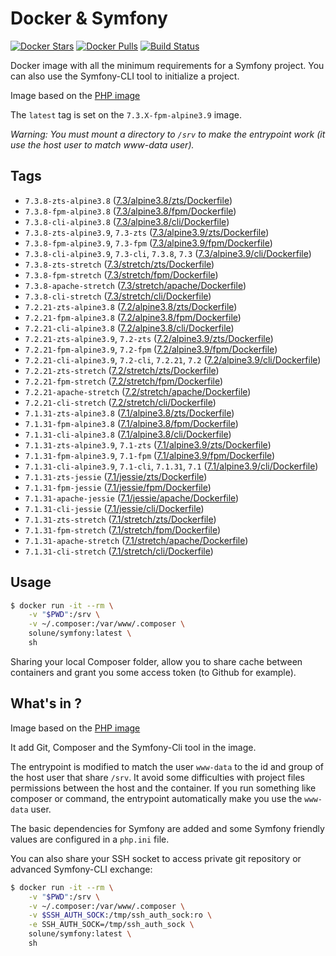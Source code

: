 # Docker & Symfony

[![Docker Stars](https://img.shields.io/docker/stars/solune/symfony.svg?style=flat)](https://hub.docker.com/r/solune/symfony/)
[![Docker Pulls](https://img.shields.io/docker/pulls/solune/symfony.svg?style=flat)](https://hub.docker.com/r/solune/symfony/)
[![Build Status](https://travis-ci.org/florianbelhomme/docker-symfony.svg?branch=master&style=flat)](https://travis-ci.org/florianbelhomme/docker-symfony)

Docker image with all the minimum requirements for a Symfony project.
You can also use the Symfony-CLI tool to initialize a project.

Image based on the [PHP image](https://hub.docker.com/_/php)

The `latest` tag is set on the `7.3.X-fpm-alpine3.9` image.

*Warning: You must mount a directory to `/srv` to make the entrypoint work (it use the host user to match www-data user).*

## Tags

- `7.3.8-zts-alpine3.8` ([7.3/alpine3.8/zts/Dockerfile](https://github.com/florianbelhomme/docker-symfony/tree/master/7.3/alpine3.8/zts/Dockerfile))
- `7.3.8-fpm-alpine3.8` ([7.3/alpine3.8/fpm/Dockerfile](https://github.com/florianbelhomme/docker-symfony/tree/master/7.3/alpine3.8/fpm/Dockerfile))
- `7.3.8-cli-alpine3.8` ([7.3/alpine3.8/cli/Dockerfile](https://github.com/florianbelhomme/docker-symfony/tree/master/7.3/alpine3.8/cli/Dockerfile))
- `7.3.8-zts-alpine3.9`, `7.3-zts` ([7.3/alpine3.9/zts/Dockerfile](https://github.com/florianbelhomme/docker-symfony/tree/master/7.3/alpine3.9/zts/Dockerfile))
- `7.3.8-fpm-alpine3.9`, `7.3-fpm` ([7.3/alpine3.9/fpm/Dockerfile](https://github.com/florianbelhomme/docker-symfony/tree/master/7.3/alpine3.9/fpm/Dockerfile))
- `7.3.8-cli-alpine3.9`, `7.3-cli`, `7.3.8`, `7.3` ([7.3/alpine3.9/cli/Dockerfile](https://github.com/florianbelhomme/docker-symfony/tree/master/7.3/alpine3.9/cli/Dockerfile))
- `7.3.8-zts-stretch` ([7.3/stretch/zts/Dockerfile](https://github.com/florianbelhomme/docker-symfony/tree/master/7.3/stretch/zts/Dockerfile))
- `7.3.8-fpm-stretch` ([7.3/stretch/fpm/Dockerfile](https://github.com/florianbelhomme/docker-symfony/tree/master/7.3/stretch/fpm/Dockerfile))
- `7.3.8-apache-stretch` ([7.3/stretch/apache/Dockerfile](https://github.com/florianbelhomme/docker-symfony/tree/master/7.3/stretch/apache/Dockerfile))
- `7.3.8-cli-stretch` ([7.3/stretch/cli/Dockerfile](https://github.com/florianbelhomme/docker-symfony/tree/master/7.3/stretch/cli/Dockerfile))
- `7.2.21-zts-alpine3.8` ([7.2/alpine3.8/zts/Dockerfile](https://github.com/florianbelhomme/docker-symfony/tree/master/7.2/alpine3.8/zts/Dockerfile))
- `7.2.21-fpm-alpine3.8` ([7.2/alpine3.8/fpm/Dockerfile](https://github.com/florianbelhomme/docker-symfony/tree/master/7.2/alpine3.8/fpm/Dockerfile))
- `7.2.21-cli-alpine3.8` ([7.2/alpine3.8/cli/Dockerfile](https://github.com/florianbelhomme/docker-symfony/tree/master/7.2/alpine3.8/cli/Dockerfile))
- `7.2.21-zts-alpine3.9`, `7.2-zts` ([7.2/alpine3.9/zts/Dockerfile](https://github.com/florianbelhomme/docker-symfony/tree/master/7.2/alpine3.9/zts/Dockerfile))
- `7.2.21-fpm-alpine3.9`, `7.2-fpm` ([7.2/alpine3.9/fpm/Dockerfile](https://github.com/florianbelhomme/docker-symfony/tree/master/7.2/alpine3.9/fpm/Dockerfile))
- `7.2.21-cli-alpine3.9`, `7.2-cli`, `7.2.21`, `7.2` ([7.2/alpine3.9/cli/Dockerfile](https://github.com/florianbelhomme/docker-symfony/tree/master/7.2/alpine3.9/cli/Dockerfile))
- `7.2.21-zts-stretch` ([7.2/stretch/zts/Dockerfile](https://github.com/florianbelhomme/docker-symfony/tree/master/7.2/stretch/zts/Dockerfile))
- `7.2.21-fpm-stretch` ([7.2/stretch/fpm/Dockerfile](https://github.com/florianbelhomme/docker-symfony/tree/master/7.2/stretch/fpm/Dockerfile))
- `7.2.21-apache-stretch` ([7.2/stretch/apache/Dockerfile](https://github.com/florianbelhomme/docker-symfony/tree/master/7.2/stretch/apache/Dockerfile))
- `7.2.21-cli-stretch` ([7.2/stretch/cli/Dockerfile](https://github.com/florianbelhomme/docker-symfony/tree/master/7.2/stretch/cli/Dockerfile))
- `7.1.31-zts-alpine3.8` ([7.1/alpine3.8/zts/Dockerfile](https://github.com/florianbelhomme/docker-symfony/tree/master/7.1/alpine3.8/zts/Dockerfile))
- `7.1.31-fpm-alpine3.8` ([7.1/alpine3.8/fpm/Dockerfile](https://github.com/florianbelhomme/docker-symfony/tree/master/7.1/alpine3.8/fpm/Dockerfile))
- `7.1.31-cli-alpine3.8` ([7.1/alpine3.8/cli/Dockerfile](https://github.com/florianbelhomme/docker-symfony/tree/master/7.1/alpine3.8/cli/Dockerfile))
- `7.1.31-zts-alpine3.9`, `7.1-zts` ([7.1/alpine3.9/zts/Dockerfile](https://github.com/florianbelhomme/docker-symfony/tree/master/7.1/alpine3.9/zts/Dockerfile))
- `7.1.31-fpm-alpine3.9`, `7.1-fpm` ([7.1/alpine3.9/fpm/Dockerfile](https://github.com/florianbelhomme/docker-symfony/tree/master/7.1/alpine3.9/fpm/Dockerfile))
- `7.1.31-cli-alpine3.9`, `7.1-cli`, `7.1.31`, `7.1` ([7.1/alpine3.9/cli/Dockerfile](https://github.com/florianbelhomme/docker-symfony/tree/master/7.1/alpine3.9/cli/Dockerfile))
- `7.1.31-zts-jessie` ([7.1/jessie/zts/Dockerfile](https://github.com/florianbelhomme/docker-symfony/tree/master/7.1/jessie/zts/Dockerfile))
- `7.1.31-fpm-jessie` ([7.1/jessie/fpm/Dockerfile](https://github.com/florianbelhomme/docker-symfony/tree/master/7.1/jessie/fpm/Dockerfile))
- `7.1.31-apache-jessie` ([7.1/jessie/apache/Dockerfile](https://github.com/florianbelhomme/docker-symfony/tree/master/7.1/jessie/apache/Dockerfile))
- `7.1.31-cli-jessie` ([7.1/jessie/cli/Dockerfile](https://github.com/florianbelhomme/docker-symfony/tree/master/7.1/jessie/cli/Dockerfile))
- `7.1.31-zts-stretch` ([7.1/stretch/zts/Dockerfile](https://github.com/florianbelhomme/docker-symfony/tree/master/7.1/stretch/zts/Dockerfile))
- `7.1.31-fpm-stretch` ([7.1/stretch/fpm/Dockerfile](https://github.com/florianbelhomme/docker-symfony/tree/master/7.1/stretch/fpm/Dockerfile))
- `7.1.31-apache-stretch` ([7.1/stretch/apache/Dockerfile](https://github.com/florianbelhomme/docker-symfony/tree/master/7.1/stretch/apache/Dockerfile))
- `7.1.31-cli-stretch` ([7.1/stretch/cli/Dockerfile](https://github.com/florianbelhomme/docker-symfony/tree/master/7.1/stretch/cli/Dockerfile))

## Usage

```bash
$ docker run -it --rm \
    -v "$PWD":/srv \
    -v ~/.composer:/var/www/.composer \
    solune/symfony:latest \
    sh
```

Sharing your local Composer folder, allow you to share cache between containers and grant you some
access token (to Github for example).

## What's in ?

Image based on the [PHP image](https://hub.docker.com/_/php)

It add Git, Composer and the Symfony-Cli tool in the image.

The entrypoint is modified to match the user `www-data` to the id and group of the host user that share `/srv`.
It avoid some difficulties with project files permissions between the host and the container.
If you run something like composer or command, the entrypoint automatically make you use the `www-data` user.

The basic dependencies for Symfony are added and some Symfony friendly values are configured in a `php.ini` file.

You can also share your SSH socket to access private git repository or advanced Symfony-CLI exchange:
```bash
$ docker run -it --rm \
    -v "$PWD":/srv \
    -v ~/.composer:/var/www/.composer \
    -v $SSH_AUTH_SOCK:/tmp/ssh_auth_sock:ro \
    -e SSH_AUTH_SOCK=/tmp/ssh_auth_sock \
    solune/symfony:latest \
    sh
